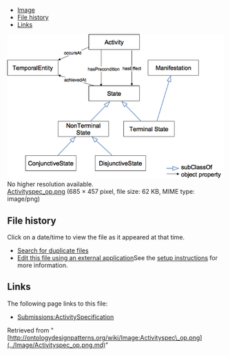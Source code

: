 * [Image](../Image/Activityspec_op.png.md#file)
* [File history](../Image/Activityspec_op.png.md#filehistory)
* [Links](../Image/Activityspec_op.png.md#filelinks)

[![Image:Activityspec op.png](../images/2/21/Activityspec_op.png)](../images/2/21/Activityspec_op.png)  
No higher resolution available.  
[Activityspec\_op.png](../images/2/21/Activityspec_op.png)‎ (685 × 457 pixel, file size: 62 KB, MIME type: image/png)

## File history

Click on a date/time to view the file as it appeared at that time.



  
* [Search for duplicate files](http://ontologydesignpatterns.org/wiki/Special:FileDuplicateSearch/Activityspec_op.png "Special:FileDuplicateSearch/Activityspec op.png")
* [Edit this file using an external application](http://ontologydesignpatterns.org/wiki/index.php?title=Image:Activityspec_op.png&action=edit&externaledit=true&mode=file "Image:Activityspec op.png")See the [setup instructions](http://www.mediawiki.org/wiki/Manual:External_editors "http://www.mediawiki.org/wiki/Manual:External_editors") for more information.

## Links



The following page links to this file:


* [Submissions:ActivitySpecification](../Submissions/ActivitySpecification.md "Submissions:ActivitySpecification")


Retrieved from "[http://ontologydesignpatterns.org/wiki/Image:Activityspec\_op.png](../Image/Activityspec_op.png.md)"